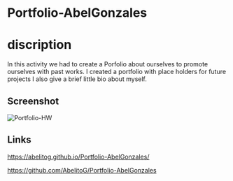 # Portfolio-AbelGonzales 

# discription
In this activity we had to create a Porfolio about ourselves to promote ourselves with past works. I created a portfolio with place holders for future projects I also give a brief little bio about myself.

## Screenshot
![Portfolio-HW](https://user-images.githubusercontent.com/106440999/181662149-79ec86ba-33b3-4a7a-862e-1f88c892e415.PNG)

## Links
https://abelitog.github.io/Portfolio-AbelGonzales/

https://github.com/AbelitoG/Portfolio-AbelGonzales
